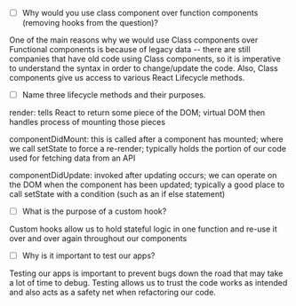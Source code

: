 - [ ] Why would you use class component over function components (removing hooks from the question)?

One of the main reasons why we would use Class components over Functional components is because of legacy data -- there are still companies that have old code using Class components, so it is imperative to understand the syntax in order to change/update the code.  Also, Class components give us access to various React Lifecycle methods.


- [ ] Name three lifecycle methods and their purposes.

render: tells React to return some piece of the DOM; virtual DOM then handles process of mounting those pieces

componentDidMount: this is called after a component has mounted; where we call setState to force a re-render; typically holds the portion of our code used for fetching data from an API

componentDidUpdate: invoked after updating occurs; we can operate on the DOM when the component has been updated; typically a good place to call setState with a condition (such as an if else statement)


- [ ] What is the purpose of a custom hook?

Custom hooks allow us to hold stateful logic in one function and re-use it over and over again throughout our components


- [ ] Why is it important to test our apps?

Testing our apps is important to prevent bugs down the road that may take a lot of time to debug. Testing allows us to trust the code works as intended and also acts as a safety net when refactoring our code.